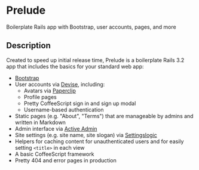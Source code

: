 Prelude
=======
Boilerplate Rails app with Bootstrap, user accounts, pages, and more

Description
-----------

Created to speed up initial release time, Prelude is a boilerplate Rails 3.2 app that includes the basics for your standard web app:

* [Bootstrap](https://github.com/seyhunak/twitter-bootstrap-rails)
* User accounts via [Devise](https://github.com/plataformatec/devise), including:
  * Avatars via [Paperclip](https://github.com/thoughtbot/paperclip)
  * Profile pages
  * Pretty CoffeeScript sign in and sign up modal
  * Username-based authentication
* Static pages (e.g. "About", "Terms") that are manageable by admins and written in Markdown
* Admin interface via [Active Admin](http://activeadmin.info/)
* Site settings (e.g. site name, site slogan) via [Settingslogic](https://github.com/binarylogic/settingslogic)
* Helpers for caching content for unauthenticated users and for easily setting `<title>` in each view
* A basic CoffeeScript framework
* Pretty 404 and error pages in production